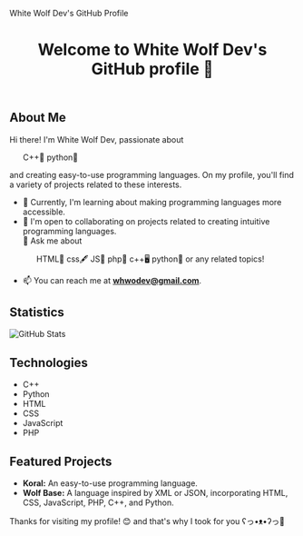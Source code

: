 <!DOCTYPE html>
<html lang="en">
<head>
    <meta charset="UTF-8">
    <meta name="viewport" content="width=device-width, initial-scale=1.0">
    <p>White Wolf Dev's GitHub Profile</p>
</head>
<body>
    <div class="container">
        <header>
            <h1>Welcome to White Wolf Dev's GitHub profile 👋</h1>
        </header>
        <section>
            <h2>About Me</h2>
            <p>Hi there! I'm White Wolf Dev, passionate about <ul>
<il>C++🐉</il>
<il>python🐍</il>
</ul> and creating easy-to-use programming languages. On my profile, you'll find a variety of projects related to these interests.</p>
            <ul>
                <li>🌱 Currently, I'm learning about making programming languages more accessible.</li>
                <li>👯 I'm open to collaborating on projects related to creating intuitive programming languages.</li>
                💬 Ask me about<ul>

                    
<il>HTML🩻</il>
<il>css🖋️</il>
<il>JS🚀</il>
<il>php🐘</il>
<il>c++🖥️</il>
<il>python🐍</il>
 or any related topics!</ul>
                <li>📫 You can reach me at <strong>whwodev@gmail.com</strong>.</li>
            </ul>
        </section>
        <section>
            <h2>Statistics</h2>
            <img src="https://github-readme-stats.vercel.app/api?username=white-wolf-dev&show_icons=true&theme=radical" alt="GitHub Stats">
        </section>
        <section>
            <h2>Technologies</h2>
            <ul>
                <li>C++</li>
                <li>Python</li>
                <li>HTML</li>
                <li>CSS</li>
                <li>JavaScript</li>
                <li>PHP</li>
            </ul>
        </section>
        <section>
            <h2>Featured Projects</h2>
            <ul>
                <li><strong>Koral:</strong> An easy-to-use programming language.</li>
                <li><strong>Wolf Base:</strong> A language inspired by XML or JSON, incorporating HTML, CSS, JavaScript, PHP, C++, and Python.</li>
            </ul>
        </section>
        <footer>
            <p>Thanks for visiting my profile! 😊 and that's why I took for you ʕ⁠っ⁠•⁠ᴥ⁠•⁠ʔ⁠っ🍪</p>
        </footer>
    </div>
</body>
</html>
